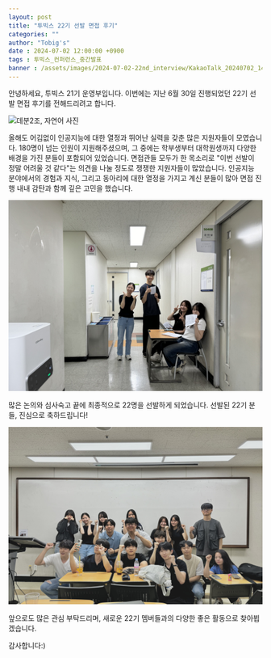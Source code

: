```yaml
---
layout: post
title: "투빅스 22기 선발 면접 후기"
categories: ""
author: "Tobig's"
date : 2024-07-02 12:00:00 +0900
tags : 투빅스_컨퍼런스_중간발표
banner : /assets/images/2024-07-02-22nd_interview/KakaoTalk_20240702_142749942_01.jpg
---
```


안녕하세요, 투빅스 21기 운영부입니다. 이번에는 지난 6월 30일 진행되었던 22기 선발 면접 후기를 전해드리려고 합니다.

![데분2조, 자연어 사진](/assets/images/2024-07-02-22nd_interview/KakaoTalk_20240702_142749942_03.jpg)

올해도 어김없이 인공지능에 대한 열정과 뛰어난 실력을 갖춘 많은 지원자들이 모였습니다. 180명이 넘는 인원이 지원해주셨으며, 그 중에는 학부생부터 대학원생까지 다양한 배경을 가진 분들이 포함되어 있었습니다. 면접관들 모두가 한 목소리로 "이번 선발이 정말 어려울 것 같다"는 의견을 나눌 정도로 쟁쟁한 지원자들이 많았습니다. 인공지능 분야에서의 경험과 지식, 그리고 동아리에 대한 열정을 가지고 계신 분들이 많아 면접 진행 내내 감탄과 함께 깊은 고민을 했습니다.

![대기실 사진](/assets/images/2024-07-02-22nd_interview/KakaoTalk_20240702_142749942_04.jpg)

많은 논의와 심사숙고 끝에 최종적으로 22명을 선발하게 되었습니다. 선발된 22기 분들, 진심으로 축하드립니다! 

![단체 사진](/assets/images/2024-07-02-22nd_interview/KakaoTalk_20240702_142749942_06.jpg)

앞으로도 많은 관심 부탁드리며, 새로운 22기 멤버들과의 다양한 좋은 활동으로 찾아뵙겠습니다.

감사합니다:)